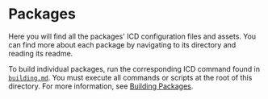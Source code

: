 # Packages

Here you will find all the packages' ICD configuration files and assets.
You can find more about each package by navigating to its directory and reading its readme.

To build individual packages, run the corresponding ICD command found in [`building.md`](building.md).
You must execute all commands or scripts at the root of this directory.
For more information, see [Building Packages](../README.md#building-packages).